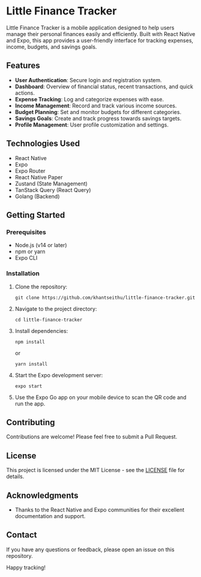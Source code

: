 # Little Finance Tracker

Little Finance Tracker is a mobile application designed to help users manage their personal finances easily and efficiently. Built with React Native and Expo, this app provides a user-friendly interface for tracking expenses, income, budgets, and savings goals.

## Features

- **User Authentication**: Secure login and registration system.
- **Dashboard**: Overview of financial status, recent transactions, and quick actions.
- **Expense Tracking**: Log and categorize expenses with ease.
- **Income Management**: Record and track various income sources.
- **Budget Planning**: Set and monitor budgets for different categories.
- **Savings Goals**: Create and track progress towards savings targets.
- **Profile Management**: User profile customization and settings.

## Technologies Used

- React Native
- Expo
- Expo Router
- React Native Paper
- Zustand (State Management)
- TanStack Query (React Query)
- Golang (Backend)

## Getting Started

### Prerequisites

- Node.js (v14 or later)
- npm or yarn
- Expo CLI

### Installation

1. Clone the repository:

   ```
   git clone https://github.com/khantseithu/little-finance-tracker.git
   ```

2. Navigate to the project directory:

   ```
   cd little-finance-tracker
   ```

3. Install dependencies:

   ```
   npm install
   ```

   or

   ```
   yarn install
   ```

4. Start the Expo development server:

   ```
   expo start
   ```

5. Use the Expo Go app on your mobile device to scan the QR code and run the app.

## Contributing

Contributions are welcome! Please feel free to submit a Pull Request.

## License

This project is licensed under the MIT License - see the [LICENSE](LICENSE) file for details.

## Acknowledgments

- Thanks to the React Native and Expo communities for their excellent documentation and support.

## Contact

If you have any questions or feedback, please open an issue on this repository.

Happy tracking!
